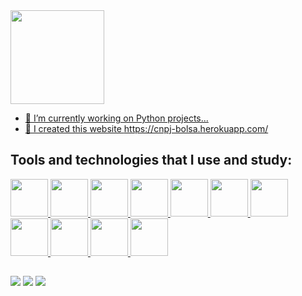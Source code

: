 <div align="left">
  <a href="https://github.com/FelipeBMoura">
  <img height="150em" src="https://github-readme-stats.vercel.app/api?username=FelipeBMoura&show_icons=true&theme=github_dark&include_all_commits=true&count_private=true"/>
<!-- <img height="150em" src="https://github-readme-stats.vercel.app/api/top-langs/?username=FelipeBMoura&layout=compact&langs_count=7&theme=github_dark"/> -->
</div>


- 🔭 I’m currently working on Python projects...
- 🔗 I created this website https://cnpj-bolsa.herokuapp.com/

## Tools and technologies that I use and study:
   
<a href = "https://www.python.org/"> <img src="https://cdn.jsdelivr.net/gh/devicons/devicon/icons/python/python-original-wordmark.svg" width="60" height="60"/>
<a href = "https://git-scm.com/"> <img src="https://cdn.jsdelivr.net/gh/devicons/devicon/icons/git/git-plain-wordmark.svg" width="60" height="60"/>
<a href = "https://github.com/FelipeBMoura"> <img src="https://cdn.jsdelivr.net/gh/devicons/devicon/icons/github/github-original-wordmark.svg" width="60" height="60"/>
<a href = "https://code.visualstudio.com/"> <img src="https://www.vectorlogo.zone/logos/visualstudio_code/visualstudio_code-icon.svg" width="60" height="60"/>
<a href = "https://www.mongodb.com/"> <img src="https://cdn.jsdelivr.net/gh/devicons/devicon/icons/mongodb/mongodb-original-wordmark.svg" width="60" height="60"/>
<a href = "https://developer.mozilla.org/pt-BR/docs/Web/HTML"> <img src="https://cdn.jsdelivr.net/gh/devicons/devicon/icons/html5/html5-original-wordmark.svg" width="60" height="60"/>
<a href = "https://pandas.pydata.org/"> <img src="https://cdn.jsdelivr.net/gh/devicons/devicon/icons/pandas/pandas-original-wordmark.svg" width="60" height="60"/>
<a href = "https://numpy.org/"> <img src="https://cdn.jsdelivr.net/gh/devicons/devicon/icons/numpy/numpy-original.svg" width="60" height="60"/>
<a href = "https://www.mysql.com/"> <img src="https://cdn.jsdelivr.net/gh/devicons/devicon/icons/mysql/mysql-original-wordmark.svg" width="60" height="60"/>
<a href = "https://dash.plotly.com/"> <img src="https://www.vectorlogo.zone/logos/plot_ly/plot_ly-official.svg" width="60" height="60"/>
<a href = "https://www.djangoproject.com/"> <img src="https://cdn.worldvectorlogo.com/logos/django.svg" width="60" height="60"/>
  
##
  
<a href = "mailto:fittato@gmail.com"><img src="https://img.shields.io/badge/-Gmail-%23333?style=for-the-badge&logo=gmail&logoColor=red" target="_blank"></a>
<a href="https://www.linkedin.com/in/felipe-b-moura/" target="_blank"><img src="https://img.shields.io/badge/-LinkedIn-%230077B5?style=for-the-badge&logo=linkedin&logoColor=white" target="_blank"></a>
<a href="https://www.hackerrank.com/FelipeBmoura" target="_blank"><img src="https://img.shields.io/badge/-Hackerrank-2EC866?style=for-the-badge&logo=HackerRank&logoColor=white" target="_blank"></a> 
          
          
          
          
          
          
